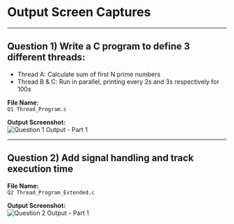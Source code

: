 # Output Screen Captures

---

## Question 1) Write a C program to define 3 different threads:

- Thread A: Calculate sum of first N prime numbers  
- Thread B & C: Run in parallel, printing every 2s and 3s respectively for 100s  

**File Name:**  
`Q1 Thread_Program.c`

**Output Screenshot:**  
![Question 1 Output - Part 1](Screenshots/AdvCModule2Output1.jpg)  

---

## Question 2) Add signal handling and track execution time

**File Name:**  
`Q2 Thread_Program_Extended.c`

**Output Screenshot:**  
![Question 2 Output - Part 1](Screenshots/AdvCModule2Output2.jpg)  



